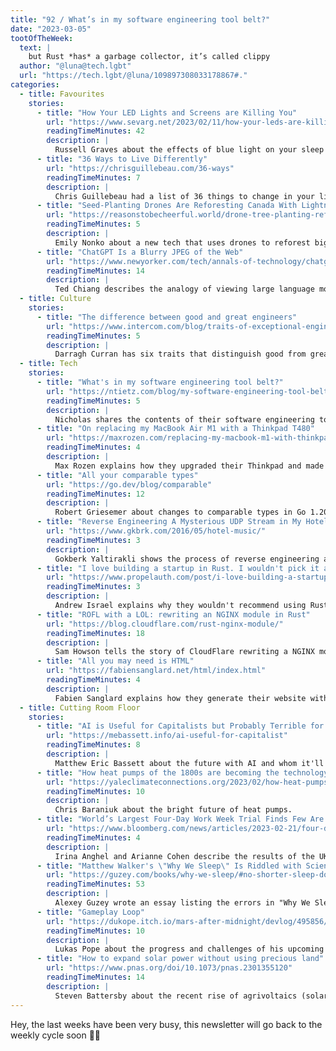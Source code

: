 ```yaml
---
title: "92 / What’s in my software engineering tool belt?"
date: "2023-03-05"
tootOfTheWeek:
  text: |
    but Rust *has* a garbage collector, it’s called clippy
  author: "@luna@tech.lgbt"
  url: "https://tech.lgbt/@luna/109897308033178867#."
categories:
  - title: Favourites
    stories:
      - title: "How Your LED Lights and Screens are Killing You"
        url: "https://www.sevarg.net/2023/02/11/how-your-leds-are-killing-you"
        readingTimeMinutes: 42
        description: |
          Russell Graves about the effects of blue light on your sleep and cancer risk and what to do about it.
      - title: "36 Ways to Live Differently"
        url: "https://chrisguillebeau.com/36-ways"
        readingTimeMinutes: 7 
        description: |
          Chris Guillebeau had a list of 36 things to change in your life for the better.
      - title: "Seed-Planting Drones Are Reforesting Canada With Lightning Speed"
        url: "https://reasonstobecheerful.world/drone-tree-planting-reforesting-after-wildfires/"
        readingTimeMinutes: 5 
        description: |
          Emily Nonko about a new tech that uses drones to reforest big areas.
      - title: "ChatGPT Is a Blurry JPEG of the Web"
        url: "https://www.newyorker.com/tech/annals-of-technology/chatgpt-is-a-blurry-jpeg-of-the-web"
        readingTimeMinutes: 14
        description: |
          Ted Chiang describes the analogy of viewing large language models like GPT-3 (and therefore ChatGPT) like a blurry view of the web, similar to compressed images.
  - title: Culture
    stories:
      - title: "The difference between good and great engineers"
        url: "https://www.intercom.com/blog/traits-of-exceptional-engineers/"
        readingTimeMinutes: 5 
        description: |
          Darragh Curran has six traits that distinguish good from great engineers.
  - title: Tech
    stories:
      - title: "What's in my software engineering tool belt?"
        url: "https://ntietz.com/blog/my-software-engineering-tool-belt/"
        readingTimeMinutes: 5 
        description: |
          Nicholas shares the contents of their software engineering tool belt.
      - title: "On replacing my MacBook Air M1 with a Thinkpad T480"
        url: "https://maxrozen.com/replacing-my-macbook-m1-with-thinkpad-t480"
        readingTimeMinutes: 4 
        description: |
          Max Rozen explains how they upgraded their Thinkpad and made it a real alternative to their MacBook.
      - title: "All your comparable types"
        url: "https://go.dev/blog/comparable"
        readingTimeMinutes: 12
        description: |
          Robert Griesemer about changes to comparable types in Go 1.20.
      - title: "Reverse Engineering A Mysterious UDP Stream in My Hotel"
        url: "https://www.gkbrk.com/2016/05/hotel-music/"
        readingTimeMinutes: 3 
        description: |
          Gokberk Yaltirakli shows the process of reverse engineering a multicast UDP stream in a hotel.
      - title: "I love building a startup in Rust. I wouldn't pick it again."
        url: "https://www.propelauth.com/post/i-love-building-a-startup-in-rust-i-wouldnt-pick-it-again"
        readingTimeMinutes: 3 
        description: |
          Andrew Israel explains why they wouldn't recommend using Rust for an early startup.
      - title: "ROFL with a LOL: rewriting an NGINX module in Rust"
        url: "https://blog.cloudflare.com/rust-nginx-module/"
        readingTimeMinutes: 18
        description: |
          Sam Howson tells the story of CloudFlare rewriting a NGINX module from C to Rust for safety.
      - title: "All you may need is HTML"
        url: "https://fabiensanglard.net/html/index.html"
        readingTimeMinutes: 4 
        description: |
          Fabien Sanglard explains how they generate their website with a custom SSG and little CSS.
  - title: Cutting Room Floor
    stories:
      - title: "AI is Useful for Capitalists but Probably Terrible for Anyone Else"
        url: "https://mebassett.info/ai-useful-for-capitalist"
        readingTimeMinutes: 8 
        description: |
          Matthew Eric Bassett about the future with AI and whom it'll benefit.
      - title: "How heat pumps of the 1800s are becoming the technology of the future"
        url: "https://yaleclimateconnections.org/2023/02/how-heat-pumps-of-the-1800s-are-becoming-the-technology-of-the-future/"
        readingTimeMinutes: 10
        description: |
          Chris Baraniuk about the bright future of heat pumps.
      - title: "World’s Largest Four-Day Work Week Trial Finds Few Are Going Back"
        url: "https://www.bloomberg.com/news/articles/2023-02-21/four-day-work-week-uk-study-finds-majority-of-employers-shifting"
        readingTimeMinutes: 4 
        description: |
          Irina Anghel and Arianne Cohen describe the results of the UK trial for four-day weeks.
      - title: "Matthew Walker's \"Why We Sleep\" Is Riddled with Scientific and Factual Errors"
        url: "https://guzey.com/books/why-we-sleep/#no-shorter-sleep-does-not-imply-shorter-life-span"
        readingTimeMinutes: 53
        description: |
          Alexey Guzey wrote an essay listing the errors in "Why We Sleep".
      - title: "Gameplay Loop"
        url: "https://dukope.itch.io/mars-after-midnight/devlog/495856/gameplay-loop"
        readingTimeMinutes: 10
        description: |
          Lukas Pope about the progress and challenges of his upcoming Playdate game: Mars after Midnight.
      - title: "How to expand solar power without using precious land"
        url: "https://www.pnas.org/doi/10.1073/pnas.2301355120"
        readingTimeMinutes: 14
        description: |
          Steven Battersby about the recent rise of agrivoltaics (solar panels above farm grounds) and floatovoltaics (solar panels floating on water).
---
```


Hey, the last weeks have been very busy, this newsletter will go back to the 
weekly cycle soon ✌🏻
